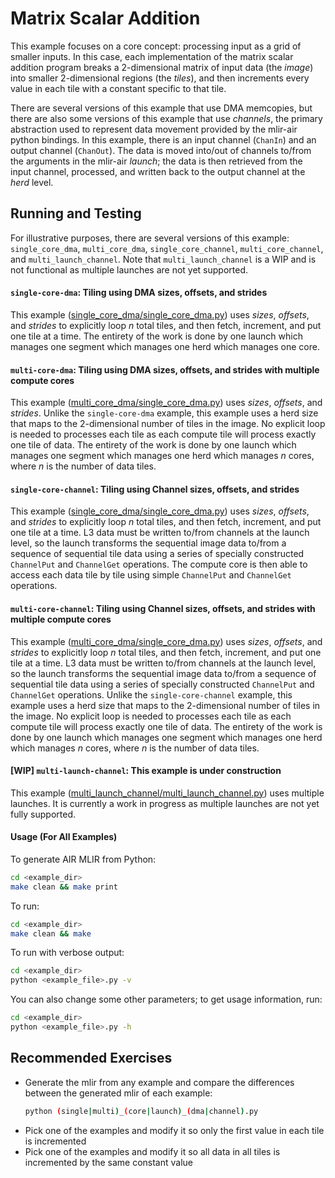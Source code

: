 # Matrix Scalar Addition

This example focuses on a core concept: processing input as a grid of smaller inputs. In this case, each implementation of the matrix scalar addition program breaks a 2-dimensional matrix of input data (the *image*) into smaller 2-dimensional regions (the *tiles*), and then increments every value in each tile with a constant specific to that tile.

There are several versions of this example that use DMA memcopies, but there are also some versions of this example that use *channels*, the primary abstraction used to represent data movement provided by the mlir-air python bindings. In this example, there is an input channel (`ChanIn`) and an output channel (`ChanOut`). The data is moved into/out of channels to/from the arguments in the mlir-air *launch*; the data is then retrieved from the input channel, processed, and written back to the output channel at the *herd* level.

## Running and Testing

For illustrative purposes, there are several versions of this example: ```single_core_dma```, ```multi_core_dma```, ```single_core_channel```, ```multi_core_channel```, and ```multi_launch_channel```. Note that ```multi_launch_channel``` is a WIP and is not functional as multiple launches are not yet supported.

#### ```single-core-dma```: Tiling using DMA sizes, offsets, and strides

This example ([single_core_dma/single_core_dma.py](single_core_dma/single_core_dma.py)) uses *sizes*, *offsets*, and *strides* to explicitly loop *n* total tiles, and then fetch, increment, and put one tile at a time. The entirety of the work is done by one launch which manages one segment which manages one herd which manages one core.

#### ```multi-core-dma```: Tiling using DMA sizes, offsets, and strides with multiple compute cores

This example ([multi_core_dma/single_core_dma.py](multi_core_dma/multi_core_dma.py)) uses *sizes*, *offsets*, and *strides*. Unlike the `single-core-dma` example, this example uses a herd size that maps to the 2-dimensional number of tiles in the image. No explicit loop is needed to processes each tile as each compute tile will process exactly one tile of data. The entirety of the work is done by one launch which manages one segment which manages one herd which manages *n* cores, where *n* is the number of data tiles.

#### ```single-core-channel```: Tiling using Channel sizes, offsets, and strides

This example ([single_core_dma/single_core_dma.py](single_core_dma/single_core_dma.py)) uses *sizes*, *offsets*, and *strides* to explicitly loop *n* total tiles, and then fetch, increment, and put one tile at a time. L3 data must be written to/from channels at the launch level, so the launch transforms the sequential image data to/from a sequence of sequential tile data using a series of specially constructed `ChannelPut` and `ChannelGet` operations. The compute core is then able to access each data tile by tile using simple `ChannelPut` and `ChannelGet` operations.

#### ```multi-core-channel```: Tiling using Channel sizes, offsets, and strides with multiple compute cores

This example ([multi_core_dma/single_core_dma.py](multi_core_dma/multi_core_dma.py)) uses *sizes*, *offsets*, and *strides* to explicitly loop *n* total tiles, and then fetch, increment, and put one tile at a time. L3 data must be written to/from channels at the launch level, so the launch transforms the sequential image data to/from a sequence of sequential tile data using a series of specially constructed `ChannelPut` and `ChannelGet` operations. Unlike the `single-core-channel` example, this example uses a herd size that maps to the 2-dimensional number of tiles in the image. No explicit loop is needed to processes each tile as each compute tile will process exactly one tile of data. The entirety of the work is done by one launch which manages one segment which manages one herd which manages *n* cores, where *n* is the number of data tiles.

#### [WIP] ```multi-launch-channel```: This example is under construction

This example ([multi_launch_channel/multi_launch_channel.py](multi_launch_channel/multi_launch_channel.py)) uses multiple launches. It is currently a work in progress as multiple launches are not yet fully supported.

#### Usage (For All Examples)

To generate AIR MLIR from Python:
```bash
cd <example_dir>
make clean && make print
```

To run:
```bash
cd <example_dir>
make clean && make
```

To run with verbose output:
```bash
cd <example_dir>
python <example_file>.py -v
```

You can also change some other parameters; to get usage information, run:
```bash
cd <example_dir>
python <example_file>.py -h
```

## Recommended Exercises
* Generate the mlir from any example and compare the differences between the generated mlir of each example:
  ```bash
  python (single|multi)_(core|launch)_(dma|channel).py
  ```
* Pick one of the examples and modify it so only the first value in each tile is incremented
* Pick one of the examples and modify it so all data in all tiles is incremented by the same constant value
